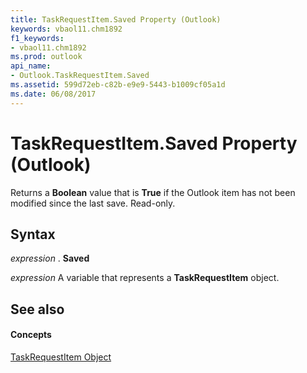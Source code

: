 ```yaml
---
title: TaskRequestItem.Saved Property (Outlook)
keywords: vbaol11.chm1892
f1_keywords:
- vbaol11.chm1892
ms.prod: outlook
api_name:
- Outlook.TaskRequestItem.Saved
ms.assetid: 599d72eb-c82b-e9e9-5443-b1009cf05a1d
ms.date: 06/08/2017
---
```



# TaskRequestItem.Saved Property (Outlook)

Returns a **Boolean** value that is **True** if the Outlook item has not been modified since the last save. Read-only.


## Syntax

 _expression_ . **Saved**

 _expression_ A variable that represents a **TaskRequestItem** object.


## See also


#### Concepts


[TaskRequestItem Object](taskrequestitem-object-outlook.md)

